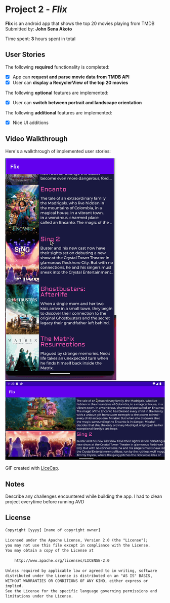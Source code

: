 # Project 2 - *Flix*

**Flix** is an android app that shows the top 20 movies playing from TMDB
Submitted by: **John Sena Akoto**

Time spent: **3** hours spent in total

## User Stories

The following **required** functionality is completed:

* [x] App can **request and parse movie data from TMDB API**
* [x] User can **display a RecyclerView of the top 20 movies**

The following **optional** features are implemented:

* [x] User can **switch between portrait and landscape orientation**

The following **additional** features are implemented:

* [x] Nice UI additions

## Video Walkthrough

Here's a walkthrough of implemented user stories:

<img src='walkthrough.gif' title='Video Walkthrough' width='' alt='Video Walkthrough' />
<img src='walkthrough2.gif' title='Video Walkthrough' width='' alt='Video Walkthrough' />

GIF created with [LiceCap](http://www.cockos.com/licecap/).

## Notes

Describe any challenges encountered while building the app.
I had to clean project everytime before running AVD

## License

    Copyright [yyyy] [name of copyright owner]

    Licensed under the Apache License, Version 2.0 (the "License");
    you may not use this file except in compliance with the License.
    You may obtain a copy of the License at

        http://www.apache.org/licenses/LICENSE-2.0

    Unless required by applicable law or agreed to in writing, software
    distributed under the License is distributed on an "AS IS" BASIS,
    WITHOUT WARRANTIES OR CONDITIONS OF ANY KIND, either express or implied.
    See the License for the specific language governing permissions and
    limitations under the License.
